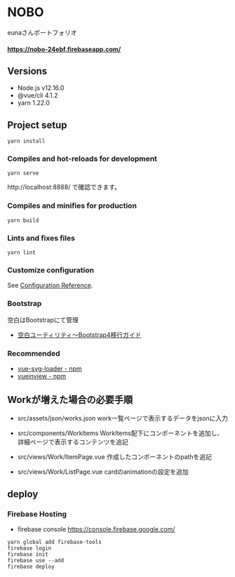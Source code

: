 # NOBO
eunaさんポートフォリオ
#### https://nobo-24ebf.firebaseapp.com/

## Versions
* Node.js v12.16.0
* @vue/cli 4.1.2
* yarn 1.22.0

## Project setup
```
yarn install
```

### Compiles and hot-reloads for development
```
yarn serve
```
http://localhost:8888/ で確認できます。

### Compiles and minifies for production
```
yarn build
```

### Lints and fixes files
```
yarn lint
```

### Customize configuration
See [Configuration Reference](https://cli.vuejs.org/config/).

### Bootstrap
空白はBootstrapにて管理
* [空白ユーティリティ～Bootstrap4移行ガイド](https://cccabinet.jpn.org/bootstrap4/utilities/spacing)

### Recommended
* [vue-svg-loader - npm](https://www.npmjs.com/package/vue-svg-loader)
* [vueinview - npm](https://www.npmjs.com/package/vueinview)

## Workが増えた場合の必要手順

* src/assets/json/works.json
work一覧ページで表示するデータをjsonに入力

* src/components/WorkItems
WorkItems配下にコンポーネントを追加し、詳細ページで表示するコンテンツを追記

* src/views/Work/ItemPage.vue
作成したコンポーネントのpathを追記

* src/views/Work/ListPage.vue
cardのanimationの設定を追加

## deploy
### Firebase Hosting
* firebase console
https://console.firebase.google.com/

```
yarn global add firebase-tools
firebase login
firebase init
firebase use --add
firebase deploy
```

